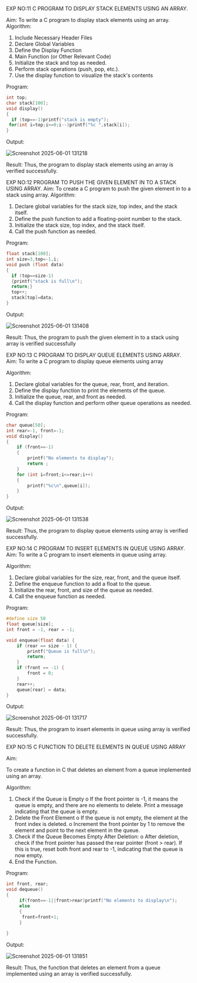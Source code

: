 EXP NO:11 C PROGRAM TO DISPLAY STACK ELEMENTS USING AN ARRAY.

Aim:
To write a C program to display stack elements using an array.
Algorithm:
1.	Include Necessary Header Files
2.	Declare Global Variables
3.	Define the Display Function
4.	Main Function (or Other Relevant Code)
5.	Initialize the stack and top as needed.
6.	Perform stack operations (push, pop, etc.).
7.	Use the display function to visualize the stack's contents
 
Program:
```c
int top;
char stack[100];
void display()
{
  if (top==-1)printf("stack is empty");
 for(int i=top;i>=0;i--)printf("%c ",stack[i]);
}
```
Output:

![Screenshot 2025-06-01 131218](https://github.com/user-attachments/assets/d47e506b-7fd4-4e4b-b448-b0d7452c1c24)


Result:
Thus, the program to display stack elements using an array is verified successfully.
 

EXP NO:12  PROGRAM TO PUSH THE GIVEN ELEMENT IN TO A STACK USING ARRAY.
Aim:
To create a C program to push the given element in to a stack using array.
Algorithm:
1.	Declare global variables for the stack size, top index, and the stack itself.
2.	Define the push function to add a floating-point number to the stack.
3.	Initialize the stack size, top index, and the stack itself.
4.	Call the push function as needed.
 
Program:
```c
float stack[100];
int size=3,top=-1,i;
void push (float data)
{
  if (top==size-1)
  {printf("stack is full\n"); 
  return;}
  top++;
  stack[top]=data; 
}
```
Output:

![Screenshot 2025-06-01 131408](https://github.com/user-attachments/assets/8b95ec66-f9a9-4b27-b33c-ee80e6b1c078)

Result:
Thus, the program to push the given element in to a stack using array is verified successfully


 
EXP NO:13 C PROGRAM TO DISPLAY QUEUE ELEMENTS USING ARRAY.
Aim:
To write a C program to display queue elements using array

Algorithm:
1.	Declare global variables for the queue, rear, front, and iteration.
2.	Define the display function to print the elements of the queue.
3.	Initialize the queue, rear, and front as needed.
4.	Call the display function and perform other queue operations as needed.
 
Program:
```c
char queue[50];
int rear=-1, front=-1;
void display()
{
    if (front==-1)
    {
        printf("No elements to display");
        return ;
    }
    for (int i=front;i<=rear;i++)
    {
        printf("%c\n",queue[i]);
    }
}
```
Output:

![Screenshot 2025-06-01 131538](https://github.com/user-attachments/assets/73d39b55-239e-4ce8-b607-b89d7ba22569)

Result:
Thus, the program to display queue elements using array is verified successfully.


 
EXP NO:14 C PROGRAM TO INSERT ELEMENTS IN QUEUE USING ARRAY.
Aim:
To write a C program to insert elements in queue using array.

Algorithm:
1.	Declare global variables for the size, rear, front, and the queue itself.
2.	Define the enqueue function to add a float to the queue.
3.	Initialize the rear, front, and size of the queue as needed.
4.	Call the enqueue function as needed.

Program:
```c
#define size 50
float queue[size];
int front = -1, rear = -1;

void enqueue(float data) {
    if (rear == size - 1) {
        printf("Queue is full\n");
        return;
    }
    if (front == -1) {
        front = 0;
    }
    rear++;
    queue[rear] = data;
}
```
Output:

![Screenshot 2025-06-01 131717](https://github.com/user-attachments/assets/e1c8dc48-8ba0-45e4-8cf9-9c1b08ee704a)


Result:
Thus, the program to insert elements in queue using array is verified successfully.



 
EXP NO:15 C FUNCTION TO DELETE ELEMENTS IN QUEUE USING ARRAY



Aim:

To create a function in C that deletes an element from a queue implemented using an array.

Algorithm:

1.	Check if the Queue is Empty
o	If the front pointer is -1, it means the queue is empty, and there are no elements to delete. Print a message indicating that the queue is empty.
2.	Delete the Front Element
o	If the queue is not empty, the element at the front index is deleted.
o	Increment the front pointer by 1 to remove the element and point to the next element in the queue.
3.	Check if the Queue Becomes Empty After Deletion:
o	After deletion, check if the front pointer has passed the rear pointer (front > rear). If this is true, reset both front and rear to -1, indicating that the queue is now empty.
4.	End the Function.



Program:
```c
int front, rear;
void dequeue()
{
     if(front==-1||front>rear)printf("No elements to display\n"); 
     else 
     {
      front=front+1;
     }
    
}
```
Output:

![Screenshot 2025-06-01 131851](https://github.com/user-attachments/assets/eb674fd2-9a12-4e61-b287-5986e0e08965)



Result:
Thus, the function that deletes an element from a queue implemented using an array is verified successfully.
